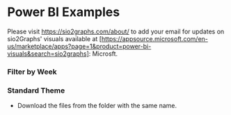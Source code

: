 # Power BI Examples
Please visit https://sio2graphs.com/about/ to add your email for updates on sio2Graphs' visuals available at [https://appsource.microsoft.com/en-us/marketplace/apps?page=1&product=power-bi-visuals&search=sio2graphs]: Microsft.

### Filter by Week ###
### Standard Theme ###
* Download the files from the folder with the same name.
